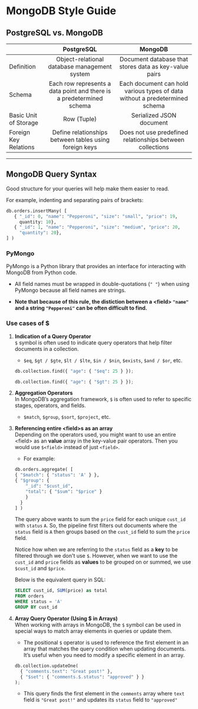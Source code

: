 # MongoDB Style Guide

## PostgreSQL vs. MongoDB

|| PostgreSQL               | MongoDB |
|:-| :----------------: | :------: |
| Definition | Object-relational database management system | Document database that stores data as key-value pairs |
|Schema| Each row represents a data point and there is a predetermined schema|  Each document can hold various types of data without a predetermined schema |
|Basic Unit of Storage| Row (Tuple)     | Serialized JSON document |
|Foreign Key Relations| Define relationships between tables using foreign keys  |  Does not use predefined relationships between collections |

---

## MongoDB Query Syntax

Good structure for your queries will help make them easier to read.

For example, indenting and separating pairs of brackets:
```python
db.orders.insertMany( [
   { "_id": 0, "name": "Pepperoni", "size": "small", "price": 19,
     quantity: 10},
   { "_id": 1, "name": "Pepperoni", "size": "medium", "price": 20,
     "quantity": 20},
] )
```

### PyMongo
PyMongo is a Python library that provides an interface for interacting with MongoDB from Python code.

* All field names must be wrapped in double-quotations (`" "`) when using PyMongo because all field names are strings.

* **Note that because of this rule, the distiction between a \<field\> `"name"` and a string `"Pepperoni"` can be often difficult to find.**

### Use cases of $

1. **Indication of a Query Operator** \
`$` symbol is often used to indicate query operators that help filter documents in a collection.
    * `$eq`, `$gt / $gte`, `$lt / $lte`, `$in / $nin`, `$exists`, `$and / $or`, etc.
    ```python
    db.collection.find({ "age": { "$eq": 25 } });
    ```
    ```python
    db.collection.find({ "age": { "$gt": 25 } });
    ```

2. **Aggregation Operators** \
In MongoDB’s aggregation framework, `$` is often used to refer to specific stages, operators, and fields.
    * `$match`, `$group`, `$sort`, `$project`, etc.

3. **Referencing entire \<field\>s as an array** \
Depending on the operators used, you might want to use an entire \<field\> as an **value** array in the key-value pair operators. Then you would use `$<field>` instead of just `<field>`.
    * For example:

    ```python
    db.orders.aggregate( [
    { "$match": { "status": 'A' } },
    { "$group": {
        "_id": "$cust_id",
        "total": { "$sum": "$price" }
        }
      }
    ] )
    ```
    The query above wants to sum the `price` field for each unique `cust_id` with `status` `A`. So, the pipeline first filters out documents where the `status` field is `A` then groups based on the `cust_id` field to sum the `price` field.

    Notice how when we are referring to the `status` field as a **key** to be filtered through we don't use `$`. However, when we want to use the `cust_id` and `price` fields as **values** to be grouped on or summed, we use `$cust_id` and `$price`.

    Below is the equivalent query in SQL:
    ```sql
    SELECT cust_id, SUM(price) as total
    FROM orders
    WHERE status = 'A'
    GROUP BY cust_id
    ```

4. **Array Query Operator (Using \$ in Arrays)** \
When working with arrays in MongoDB, the `$` symbol can be used in special ways to match array elements in queries or update them.
    * The positional `$` operator is used to reference the first element in an array that matches the query condition when updating documents. It’s useful when you need to modify a specific element in an array.
    ```python
    db.collection.updateOne(
      { "comments.text": "Great post!" },
      { "$set": { "comments.$.status": "approved" } }
    );
    ```
    * This query finds the first element in the `comments` array where `text` field is `"Great post!"` and updates its `status` field to `"approved"`